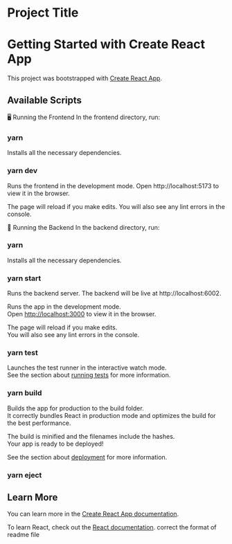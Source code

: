 
# Project Title

# Getting Started with Create React App

This project was bootstrapped with [Create React App](https://github.com/facebook/create-react-app).

## Available Scripts

🖥️ Running the Frontend
In the frontend directory, run:
### yarn
Installs all the necessary dependencies.

### yarn dev
Runs the frontend in the development mode.
Open http://localhost:5173 to view it in the browser.

The page will reload if you make edits. You will also see any lint errors in the console.

🔧 Running the Backend
In the backend directory, run:

### yarn
Installs all the necessary dependencies.

### yarn start
Runs the backend server.
The backend will be live at http://localhost:6002.

Runs the app in the development mode.\
Open [http://localhost:3000](http://localhost:3000) to view it in the browser.

The page will reload if you make edits.\
You will also see any lint errors in the console.

### yarn test

Launches the test runner in the interactive watch mode.\
See the section about [running tests](https://facebook.github.io/create-react-app/docs/running-tests) for more information.

### yarn build

Builds the app for production to the build folder.\
It correctly bundles React in production mode and optimizes the build for the best performance.

The build is minified and the filenames include the hashes.\
Your app is ready to be deployed!

See the section about [deployment](https://facebook.github.io/create-react-app/docs/deployment) for more information.

### yarn eject


## Learn More

You can learn more in the [Create React App documentation](https://facebook.github.io/create-react-app/docs/getting-started).

To learn React, check out the [React documentation](https://reactjs.org/). correct the format of readme file
